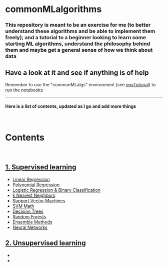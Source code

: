 # commonMLalgorithms

### This repository is meant to be an exercise for me (to better understand these algorithms and be able to implement them freely); and a tutorial to a beginner looking to learn some starting ML algorithms, understand the philosophy behind them and maybe get a general sense of how we think about data

## Have a look at it and see if anything is of help  

Remember to use the "commonMLalgs" environment (see [envTutorial](envTutorial.txt)) to run the notebooks


***

#### Here is a list of contents, updated as I go and add more things

<br>

# Contents

<br>  

## [1. Supervised learning](supervisedLearning/)

- [Linear Regression](supervisedLearning/linearRegression.ipynb)
- [Polynomial Regression](supervisedLearning/polynomialRegression.ipynb)
- [Logistic Regression & Binary Classification](supervisedLearning/logisticRegression.ipynb)
- [k Nearest Neighbors](supervisedLearning/kNearestNeighbours.ipynb)
- [Support Vector Machines](supervisedLearning/supportVectorMachine.ipynb)
- [SVM Math](supervisedLearning/svmMathBehind.ipynb)
- [Decision Trees](supervisedLearning/decisionTrees.ipynb)
- [Random Forests](supervisedLearning/randomForests.ipynb)
- [Ensemble Methods](supervisedLearning/ensembleMethods.ipynb)
- [Neural Networks](supervisedLearning/neuralNetworks.ipynb)

## [2. Unsupervised learning](unsupervisedLearning/)

-
-
